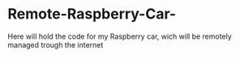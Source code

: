 # Remote-Raspberry-Car-
Here will hold the code for my Raspberry car, wich will be remotely managed trough the internet 
